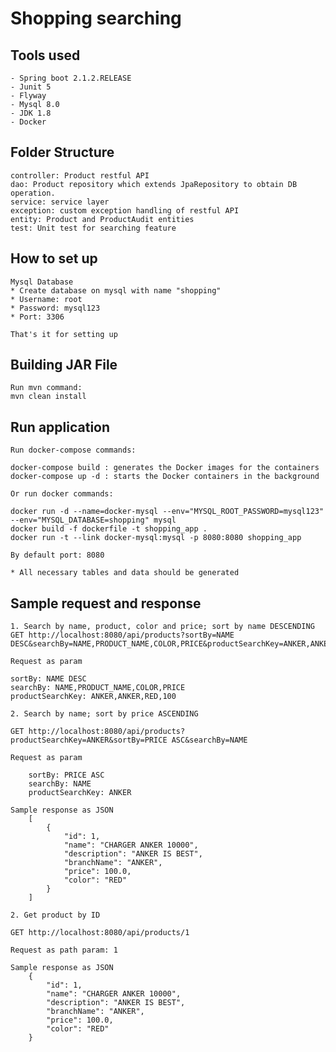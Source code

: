 # Shopping searching

## Tools used
    - Spring boot 2.1.2.RELEASE   
    - Junit 5
    - Flyway
    - Mysql 8.0
    - JDK 1.8
    - Docker
## Folder Structure
    controller: Product restful API 
    dao: Product repository which extends JpaRepository to obtain DB operation.
    service: service layer
    exception: custom exception handling of restful API
    entity: Product and ProductAudit entities    
    test: Unit test for searching feature
    
## How to set up
    Mysql Database
    * Create database on mysql with name "shopping"
    * Username: root
    * Password: mysql123
    * Port: 3306
    
    That's it for setting up

## Building JAR File
    
    Run mvn command:
    mvn clean install
    
## Run application        
    
    Run docker-compose commands:
    
    docker-compose build : generates the Docker images for the containers    
    docker-compose up -d : starts the Docker containers in the background
    
    Or run docker commands:
    
    docker run -d --name=docker-mysql --env="MYSQL_ROOT_PASSWORD=mysql123" --env="MYSQL_DATABASE=shopping" mysql
    docker build -f dockerfile -t shopping_app .
    docker run -t --link docker-mysql:mysql -p 8080:8080 shopping_app
                   
    By default port: 8080
    
    * All necessary tables and data should be generated
    
## Sample request and response
    
    1. Search by name, product, color and price; sort by name DESCENDING
    GET http://localhost:8080/api/products?sortBy=NAME DESC&searchBy=NAME,PRODUCT_NAME,COLOR,PRICE&productSearchKey=ANKER,ANKER,RED,100
    
    Request as param
    
    sortBy: NAME DESC
    searchBy: NAME,PRODUCT_NAME,COLOR,PRICE
    productSearchKey: ANKER,ANKER,RED,100
   
    2. Search by name; sort by price ASCENDING
    
    GET http://localhost:8080/api/products?productSearchKey=ANKER&sortBy=PRICE ASC&searchBy=NAME
    
    Request as param
        
        sortBy: PRICE ASC
        searchBy: NAME
        productSearchKey: ANKER
      
    Sample response as JSON     
        [
            {
                "id": 1,
                "name": "CHARGER ANKER 10000",
                "description": "ANKER IS BEST",
                "branchName": "ANKER",
                "price": 100.0,
                "color": "RED"
            }
        ]
    
    2. Get product by ID
    
    GET http://localhost:8080/api/products/1
    
    Request as path param: 1        
        
    Sample response as JSON
        {
            "id": 1,
            "name": "CHARGER ANKER 10000",
            "description": "ANKER IS BEST",
            "branchName": "ANKER",
            "price": 100.0,
            "color": "RED"
        }
